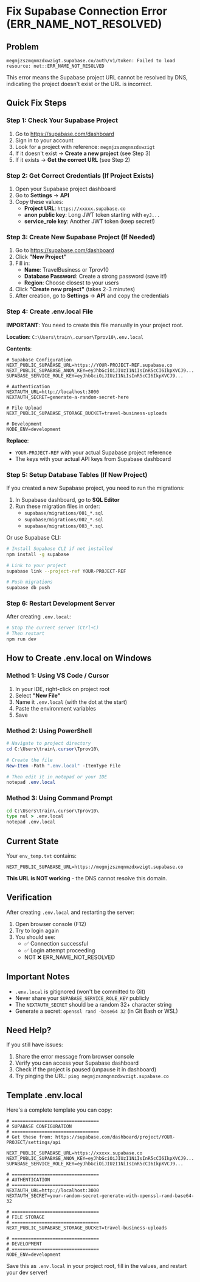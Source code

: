 # Fix Supabase Connection Error (ERR_NAME_NOT_RESOLVED)

## Problem

```
megmjzszmqnmzdxwzigt.supabase.co/auth/v1/token: Failed to load resource: net::ERR_NAME_NOT_RESOLVED
```

This error means the Supabase project URL cannot be resolved by DNS, indicating the project doesn't exist or the URL is incorrect.

## Quick Fix Steps

### Step 1: Check Your Supabase Project

1. Go to https://supabase.com/dashboard
2. Sign in to your account
3. Look for a project with reference: `megmjzszmqnmzdxwzigt`
4. If it doesn't exist → **Create a new project** (see Step 3)
5. If it exists → **Get the correct URL** (see Step 2)

### Step 2: Get Correct Credentials (If Project Exists)

1. Open your Supabase project dashboard
2. Go to **Settings** → **API**
3. Copy these values:
   - **Project URL**: `https://xxxxx.supabase.co`
   - **anon public key**: Long JWT token starting with `eyJ...`
   - **service_role key**: Another JWT token (keep secret!)

### Step 3: Create New Supabase Project (If Needed)

1. Go to https://supabase.com/dashboard
2. Click **"New Project"**
3. Fill in:
   - **Name**: TravelBusiness or Tprov10
   - **Database Password**: Create a strong password (save it!)
   - **Region**: Choose closest to your users
4. Click **"Create new project"** (takes 2-3 minutes)
5. After creation, go to **Settings** → **API** and copy the credentials

### Step 4: Create .env.local File

**IMPORTANT**: You need to create this file manually in your project root.

**Location**: `C:\Users\train\.cursor\Tprov10\.env.local`

**Contents**:
```env
# Supabase Configuration
NEXT_PUBLIC_SUPABASE_URL=https://YOUR-PROJECT-REF.supabase.co
NEXT_PUBLIC_SUPABASE_ANON_KEY=eyJhbGciOiJIUzI1NiIsInR5cCI6IkpXVCJ9...
SUPABASE_SERVICE_ROLE_KEY=eyJhbGciOiJIUzI1NiIsInR5cCI6IkpXVCJ9...

# Authentication
NEXTAUTH_URL=http://localhost:3000
NEXTAUTH_SECRET=generate-a-random-secret-here

# File Upload
NEXT_PUBLIC_SUPABASE_STORAGE_BUCKET=travel-business-uploads

# Development
NODE_ENV=development
```

**Replace**:
- `YOUR-PROJECT-REF` with your actual Supabase project reference
- The keys with your actual API keys from Supabase dashboard

### Step 5: Setup Database Tables (If New Project)

If you created a new Supabase project, you need to run the migrations:

1. In Supabase dashboard, go to **SQL Editor**
2. Run these migration files in order:
   - `supabase/migrations/001_*.sql`
   - `supabase/migrations/002_*.sql`
   - `supabase/migrations/003_*.sql`

Or use Supabase CLI:
```bash
# Install Supabase CLI if not installed
npm install -g supabase

# Link to your project
supabase link --project-ref YOUR-PROJECT-REF

# Push migrations
supabase db push
```

### Step 6: Restart Development Server

After creating `.env.local`:

```bash
# Stop the current server (Ctrl+C)
# Then restart
npm run dev
```

## How to Create .env.local on Windows

### Method 1: Using VS Code / Cursor
1. In your IDE, right-click on project root
2. Select **"New File"**
3. Name it `.env.local` (with the dot at the start)
4. Paste the environment variables
5. Save

### Method 2: Using PowerShell
```powershell
# Navigate to project directory
cd C:\Users\train\.cursor\Tprov10\

# Create the file
New-Item -Path ".env.local" -ItemType File

# Then edit it in notepad or your IDE
notepad .env.local
```

### Method 3: Using Command Prompt
```cmd
cd C:\Users\train\.cursor\Tprov10\
type nul > .env.local
notepad .env.local
```

## Current State

Your `env_temp.txt` contains:
```
NEXT_PUBLIC_SUPABASE_URL=https://megmjzszmqnmzdxwzigt.supabase.co
```

**This URL is NOT working** - the DNS cannot resolve this domain.

## Verification

After creating `.env.local` and restarting the server:

1. Open browser console (F12)
2. Try to login again
3. You should see:
   - ✅ Connection successful
   - ✅ Login attempt proceeding
   - NOT ❌ ERR_NAME_NOT_RESOLVED

## Important Notes

- `.env.local` is gitignored (won't be committed to Git)
- Never share your `SUPABASE_SERVICE_ROLE_KEY` publicly
- The `NEXTAUTH_SECRET` should be a random 32+ character string
- Generate a secret: `openssl rand -base64 32` (in Git Bash or WSL)

## Need Help?

If you still have issues:
1. Share the error message from browser console
2. Verify you can access your Supabase dashboard
3. Check if the project is paused (unpause it in dashboard)
4. Try pinging the URL: `ping megmjzszmqnmzdxwzigt.supabase.co`

## Template .env.local

Here's a complete template you can copy:

```env
# ================================
# SUPABASE CONFIGURATION
# ================================
# Get these from: https://supabase.com/dashboard/project/YOUR-PROJECT/settings/api

NEXT_PUBLIC_SUPABASE_URL=https://xxxxx.supabase.co
NEXT_PUBLIC_SUPABASE_ANON_KEY=eyJhbGciOiJIUzI1NiIsInR5cCI6IkpXVCJ9...
SUPABASE_SERVICE_ROLE_KEY=eyJhbGciOiJIUzI1NiIsInR5cCI6IkpXVCJ9...

# ================================
# AUTHENTICATION
# ================================
NEXTAUTH_URL=http://localhost:3000
NEXTAUTH_SECRET=your-random-secret-generate-with-openssl-rand-base64-32

# ================================
# FILE STORAGE
# ================================
NEXT_PUBLIC_SUPABASE_STORAGE_BUCKET=travel-business-uploads

# ================================
# DEVELOPMENT
# ================================
NODE_ENV=development
```

Save this as `.env.local` in your project root, fill in the values, and restart your dev server!


